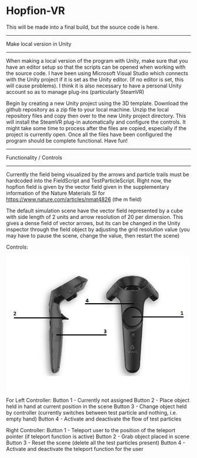 # Hopfion-VR

This will be made into a final build, but the source code is here.

___________________________________
Make local version in Unity
___________________________________

When making a local version of the program with Unity, make sure that you have an editor setup so that the scripts can be opened when working with the source code. I have been using Microsoft Visual Studio which connects with the Unity project if it is set as the Unity editor. (If no editor is set, this will cause problems). I think it is also necessary to have a personal Unity account so as to manage plug-ins (particularly SteamVR)

Begin by creating a new Unity project using the 3D template. Download the github repository as a zip file to your local machine. Unzip the local repository files and copy then over to the new Unity project directory. This will install the SteamVR plug-in automatically and configure the controls. It might take some time to process after the files are copied, especially if the project is currently open. Once all the files have been configured the program should be complete functional. Have fun!


___________________________________
Functionality / Controls
___________________________________

Currently the field being visualized by the arrows and particle trails must be hardcoded into the FieldScript and TestParticleScript. Right now, the hopfion field is given by the vector field given in the supplementary information of the Nature Materials SI for https://www.nature.com/articles/nmat4826 (the m field)

The default simulation scene have the vector field represented by a cube with side length of 2 units and arrow resolution of 20 per dimension. This gives a dense field of vector arrows, but its can be changed in the Unity inspector through the field object by adjusting the grid resolution value (you may have to pause the scene, change the value, then restart the scene)

Controls:<br><br>
![alt text](https://raw.githubusercontent.com/bday336/Hopfion-VR/main/Controls%20Manual.png)

For Left Controller:
Button 1 - Currently not assigned
Button 2 - Place object held in hand at current position in the scene
Button 3 - Change object held by controller (currently switches between test particle and nothing, i.e. empty hand)
Button 4 - Activate and deactivate the flow of test particles

Right Controller:
Button 1 - Teleport user to the position of the teleport pointer (if teleport function is active)
Button 2 - Grab object placed in scene
Button 3 - Reset the scene (delete all the test particles present)
Button 4 - Activate and deactivate the teleport function for the user

